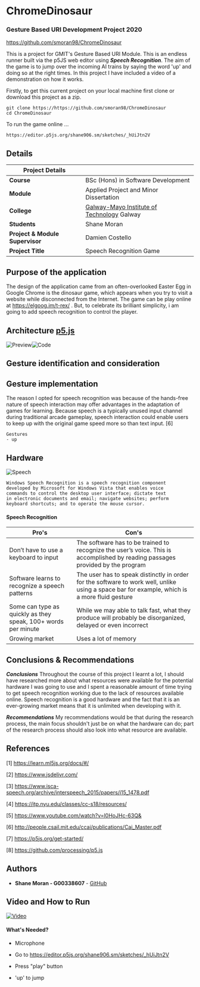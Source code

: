 # ChromeDinosaur
### Gesture Based URI Development Project 2020
https://github.com/smoran98/ChromeDinosaur

This is a project for GMIT's Gesture Based URI Module. This is an endless runner built via the p5JS web editor using ***Speech Recognition***. The aim of the game is to jump over the incoming AI trains by saying the word 'up' and doing so at the right times. In this project I have included a video of a demonstration on how it works.


Firstly, to get this current project on your local machine first clone or download this project as a zip.
```
git clone https://https://github.com/smoran98/ChromeDinosaur
cd ChromeDinosaur
```
To run the game online ...

```
https://editor.p5js.org/shane906.sm/sketches/_hUiJtn2V
```


## Details

| Project Details   |     |
| --- | --- |
| **Course** | BSc (Hons) in Software Development  |
| **Module** |  Applied Project and Minor Dissertation |
| **College** | [Galway-Mayo Institute of Technology](http://www.gmit.ie/) Galway |
| **Students** | Shane Moran |
| **Project & Module Supervisor** | Damien Costello |
| **Project Title** | Speech Recognition Game |



## Purpose of the application
The design of the application came from an often-overlooked Easter Egg in Google Chrome is the dinosaur game, which appears when you try to visit a website while disconnected from the Internet. The game can be play online at https://elgoog.im/t-rex/ . But, to celebrate its brilliant simplicity, i am going to add speech recognition to control the player.

## Architecture [p5.js]
![Preview](https://i.imgur.com/VtxDOQt.png)![Code](https://i.imgur.com/qQcEpvm.png)




## Gesture identification and consideration

## Gesture implementation

The reason I opted for speech recognition was because of the hands-free nature of speech interaction may offer advantages in the adaptation of games for learning. Because speech is a typically unused input channel during traditional arcade gameplay, speech interaction could enable users to keep up with the original game speed more so than text input. [6]

```
Gestures
- up
```



## Hardware

![Speech](https://i.imgur.com/7HF0B8S.png)

```
Windows Speech Recognition is a speech recognition component 
developed by Microsoft for Windows Vista that enables voice 
commands to control the desktop user interface; dictate text 
in electronic documents and email; navigate websites; perform 
keyboard shortcuts; and to operate the mouse cursor.
```



#### Speech Recognition
| Pro's   |  Con's   |
| --- | --- |
| Don’t have to use a keyboard to input | The software has to be trained to recognize the user’s voice. This is accomplished by reading passages provided by the program  |
| Software learns to recognize a speech patterns |  The user has to speak distinctly in order for the software to work well, unlike using a space bar for example, which is a more fluid gesture  | 
| Some can type as quickly as they speak, 100+ words per minute |  While we may able to talk fast, what they produce will probably be disorganized, delayed or even incorrect  | 
| Growing market  |  Uses a lot of memory  | 




## Conclusions & Recommendations
***Conclusions***
Throughout the course of this project I learnt a lot, I should have researched more about what resources were available for the potential hardware I was going to use and I spent a reasonable amount of time trying to get speech recognition working due to the lack of resources available online. Speech recognition is a good hardware and the fact that it is an ever-growing market means that it is unlimited when developing with it. 

***Recommendations***
My recommendations would be that during the research process, the main focus shouldn't just be on what the hardware can do; part of the research process should also look into what resource are available.




## References

[1] https://learn.ml5js.org/docs/#/

[2] https://www.jsdelivr.com/

[3] https://www.isca-speech.org/archive/interspeech_2015/papers/i15_1478.pdf

[4] https://itp.nyu.edu/classes/cc-s18/resources/

[5] https://www.youtube.com/watch?v=l0HoJHc-63Q&

[6] http://people.csail.mit.edu/ccai/publications/Cai_Master.pdf

[7] https://p5js.org/get-started/

[8] https://github.com/processing/p5.js

[p5.js]:https://editor.p5js.org/shane906.sm/sketches/_hUiJtn2V


## Authors

* **Shane Moran - G00338607** - [GitHub](https://github.com/smoran98)



## Video and How to Run

[![Video](https://i.pinimg.com/originals/98/69/9f/98699f9fdb9518e4c2f13f1b00488e01.gif)](https://www.youtube.com/watch?v=zxrk6viDnKA)


#### What's Needed?

- Microphone


- Go to https://editor.p5js.org/shane906.sm/sketches/_hUiJtn2V

- Press "play" button

- 'up' to jump
